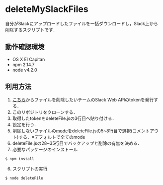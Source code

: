 # deleteMySlackFiles

自分がSlackにアップロードしたファイルを一括ダウンロードし，Slack上から削除するスクリプトです．

## 動作確認環境

* OS X El Capitan
* npm 2.14.7
* node v4.2.0

## 利用方法

1. [こちら](https://api.slack.com/web)からファイルを削除したいチームのSlack Web APIのtokenを発行する．
2. このリポジトリをクローンする．
3. 取得したtokenをdeleteFile.jsの3行目へ貼り付ける．
4. 設定を行う．
 1. 削除しないファイルの[mode](https://api.slack.com/types/file)をdeleteFile.jsの5~8行目で選択(コメントアウト)する．※デフォルトで全てのmode
 1. deleteFile.jsの28~35行目でバックアップと削除の有無を決める．
5. 必要なパッケージのインストール
 ```
 $ npm install
 ```
6. スクリプトの実行
 ```
 $ node deleteFile
 ```
